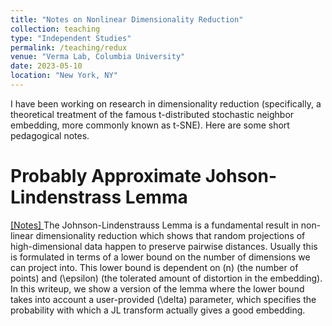```yaml
---
title: "Notes on Nonlinear Dimensionality Reduction"
collection: teaching
type: "Independent Studies"
permalink: /teaching/redux
venue: "Verma Lab, Columbia University"
date: 2023-05-10
location: "New York, NY"
---
```


I have been working on research in dimensionality reduction (specifically, a theoretical treatment of the famous t-distributed stochastic neighbor embedding, more commonly known as t-SNE). Here are some short pedagogical notes. 

Probably Approximate Johson-Lindenstrass Lemma
======
<a href="jl.pdf">[Notes] </a>
The Johnson-Lindenstrauss Lemma is a fundamental result in non-linear dimensionality reduction which shows that random projections of high-dimensional data happen to preserve pairwise distances. Usually this is formulated in terms of a lower bound on the number of dimensions we can project into. This lower bound is dependent on \(n\) (the number of points) and \(\epsilon\) (the tolerated amount of distortion in the embedding). In this writeup, we show a version of the lemma where the lower bound takes into account a user-provided \(\delta\) parameter, which specifies the probability with which a JL transform actually gives a good embedding.